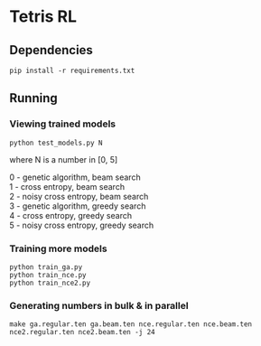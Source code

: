 # Tetris RL

## Dependencies
```
pip install -r requirements.txt
```

## Running
### Viewing trained models
```
python test_models.py N
```
where N is a number in [0, 5]  

0 - genetic algorithm, beam search  
1 - cross entropy, beam search  
2 - noisy cross entropy, beam search  
3 - genetic algorithm, greedy search  
4 - cross entropy, greedy search  
5 - noisy cross entropy, greedy search  

### Training more models
```
python train_ga.py
python train_nce.py
python train_nce2.py
```

### Generating numbers in bulk & in parallel
```
make ga.regular.ten ga.beam.ten nce.regular.ten nce.beam.ten nce2.regular.ten nce2.beam.ten -j 24
```